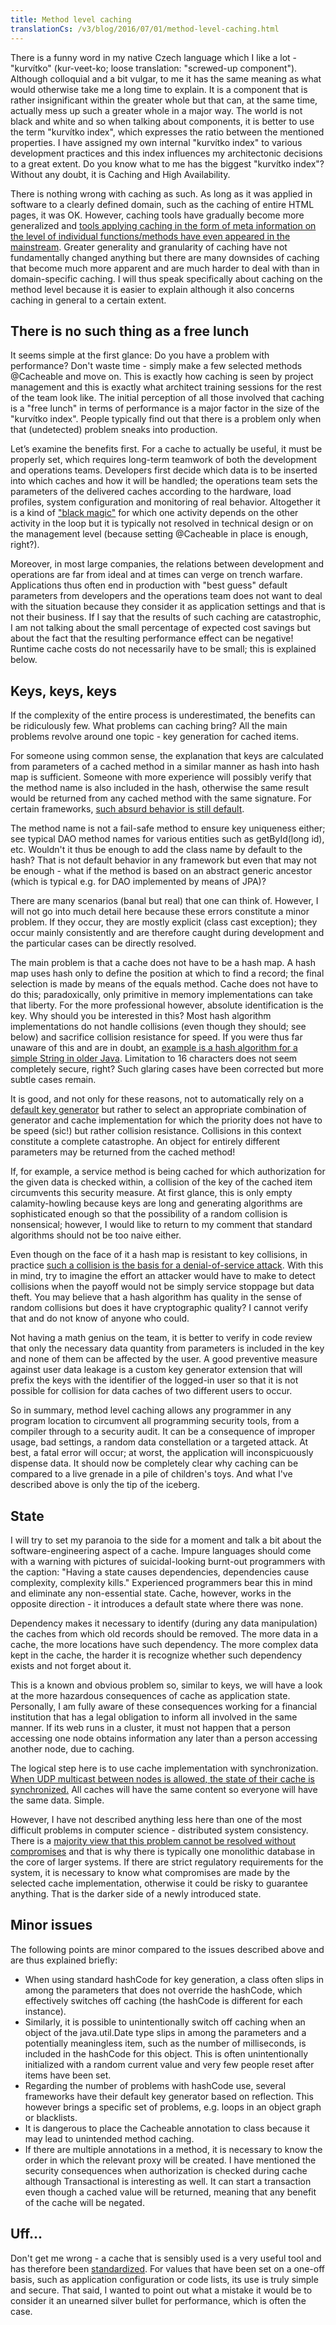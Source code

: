 ```yaml
---
title: Method level caching
translationCs: /v3/blog/2016/07/01/method-level-caching.html
---
```


There is a funny word in my native Czech language which I like a lot - "kurvítko" (kur-veet-ko; loose translation: "screwed-up component"). Although colloquial and a bit vulgar, to me it has the same meaning as what would otherwise take me a long time to explain. It is a component that is rather insignificant within the greater whole but that can, at the same time, actually mess up such a greater whole in a major way. The world is not black and white and so when talking about components, it is better to use the term "kurvítko index", which expresses the ratio between the mentioned properties. I have assigned my own internal "kurvítko index" to various development practices and this index influences my architectonic decisions to a great extent. Do you know what to me has the biggest "kurvítko index"? Without any doubt, it is Caching and High Availability.
 
There is nothing wrong with caching as such. As long as it was applied in software to a clearly defined domain, such as the caching of entire HTML pages, it was OK. However, caching tools have gradually become more generalized and [tools applying caching in the form of meta information on the level of individual functions/methods have even appeared in the mainstream][Spring:cache]. Greater generality and granularity of caching have not fundamentally changed anything but there are many downsides of caching that become much more apparent and are much harder to deal with than in domain-specific caching. I will thus speak specifically about caching on the method level because it is easier to explain although it also concerns caching in general to a certain extent.
 
## There is no such thing as a free lunch

It seems simple at the first glance: Do you have a problem with performance? Don't waste time - simply make a few selected methods @Cacheable and move on. This is exactly how caching is seen by project management and this is exactly what architect training sessions for the rest of the team look like. The initial perception of all those involved that caching is a "free lunch" in terms of performance is a major factor in the size of the "kurvítko index". People typically find out that there is a problem only when that (undetected) problem sneaks into production.
 
Let’s examine the benefits first. For a cache to actually be useful, it must be properly set, which requires long-term teamwork of both the development and operations teams. Developers first decide which data is to be inserted into which caches and how it will be handled; the operations team sets the parameters of the delivered caches according to the hardware, load profiles, system configuration and monitoring of real behavior. Altogether it is a kind of ["black magic"][Pinos:cache] for which one activity depends on the other activity in the loop but it is typically not resolved in technical design or on the management level (because setting @Cacheable in place is enough, right?).
 
Moreover, in most large companies, the relations between development and operations are far from ideal and at times can verge on trench warfare. Applications thus often end in production with "best guess" default parameters from developers and the operations team does not want to deal with the situation because they consider it as application settings and that is not their business. If I say that the results of such caching are catastrophic, I am not talking about the small percentage of expected cost savings but about the fact that the resulting performance effect can be negative! Runtime cache costs do not necessarily have to be small; this is explained below.
 
## Keys, keys, keys

If the complexity of the entire process is underestimated, the benefits can be ridiculously few. What problems can caching bring? All the main problems revolve around one topic - key generation for cached items.
 
For someone using common sense, the explanation that keys are calculated from parameters of a cached method in a similar manner as hash into hash map is sufficient. Someone with more experience will possibly verify that the method name is also included in the hash, otherwise the same result would be returned from any cached method with the same signature. For certain frameworks, [such absurd behavior is still default][ehcache-annotations].
 
The method name is not a fail-safe method to ensure key uniqueness either; see typical DAO method names for various entities such as getById(long id), etc. Wouldn't it thus be enough to add the class name by default to the hash? That is not default behavior in any framework but even that may not be enough - what if the method is based on an abstract generic ancestor (which is typical e.g. for DAO implemented by means of JPA)?
 
There are many scenarios (banal but real) that one can think of. However, I will not go into much detail here because these errors constitute a minor problem. If they occur, they are mostly explicit (class cast exception); they occur mainly consistently and are therefore caught during development and the particular cases can be directly resolved.
 
The main problem is that a cache does not have to be a hash map. A hash map uses hash only to define the position at which to find a record; the final selection is made by means of the equals method. Cache does not have to do this; paradoxically, only primitive in memory implementations can take that liberty. For the more professional however, absolute identification is the key. Why should you be interested in this? Most hash algorithm implementations do not handle collisions (even though they should; see below) and sacrifice collision resistance for speed.  If you were thus far unaware of this and are in doubt, an [example is a hash algorithm for a simple String in older Java][Java String]. Limitation to 16 characters does not seem completely secure, right? Such glaring cases have been corrected but more subtle cases remain.
 
It is good, and not only for these reasons, not to automatically rely on a [default key generator][Spring:default] but rather to select an appropriate combination of generator and cache implementation for which the priority does not have to be speed (sic!) but rather collision resistance. Collisions in this context constitute a complete catastrophe. An object for entirely different parameters may be returned from the cached method!
 
If, for example, a service method is being cached for which authorization for the given data is checked within, a collision of the key of the cached item circumvents this security measure. At first glance, this is only empty calamity-howling because keys are long and generating algorithms are sophisticated enough so that the possibility of a random collision is nonsensical; however, I would like to return to my comment that standard algorithms should not be too naive either.
 
Even though on the face of it a hash map is resistant to key collisions, in practice [such a collision is the basis for a denial-of-service attack][funkcionalne.cz:hash]. With this in mind, try to imagine the effort an attacker would have to make to detect collisions when the payoff would not be simply service stoppage but data theft. You may believe that a hash algorithm has quality in the sense of random collisions but does it have cryptographic quality? I cannot verify that and do not know of anyone who could.
 
Not having a math genius on the team, it is better to verify in code review that only the necessary data quantity from parameters is included in the key and none of them can be affected by the user. A good preventive measure against user data leakage is a custom key generator extension that will prefix the keys with the identifier of the logged-in user so that it is not possible for collision for data caches of two different users to occur.
 
So in summary, method level caching allows any programmer in any program location to circumvent all programming security tools, from a compiler through to a security audit. It can be a consequence of improper usage, bad settings, a random data constellation or a targeted attack. At best, a fatal error will occur; at worst, the application will inconspicuously dispense data. It should now be completely clear why caching can be compared to a live grenade in a pile of children's toys. And what I've described above is only the tip of the iceberg.
 
## State

I will try to set my paranoia to the side for a moment and talk a bit about the software-engineering aspect of a cache. Impure languages should come with a warning with pictures of suicidal-looking burnt-out programmers with the caption: "Having a state causes dependencies, dependencies cause complexity, complexity kills." Experienced programmers bear this in mind and eliminate any non-essential state. Cache, however, works in the opposite direction - it introduces a default state where there was none.
 
Dependency makes it necessary to identify (during any data manipulation) the caches from which old records should be removed. The more data in a cache, the more locations have such dependency. The more complex data kept in the cache, the harder it is recognize whether such dependency exists and not forget about it.
 
This is a known and obvious problem so, similar to keys, we will have a look at the more hazardous consequences of cache as application state. Personally, I am fully aware of these consequences working for a financial institution that has a legal obligation to inform all involved in the same manner. If its web runs in a cluster, it must not happen that a person accessing one node obtains information any later than a person accessing another node, due to caching.
 
The logical step here is to use cache implementation with synchronization. [When UDP multicast between nodes is allowed, the state of their cache is synchronized.][ehcache:synchro] All caches will have the same content so everyone will have the same data. Simple.
 
However, I have not described anything less here than one of the most difficult problems in computer science - distributed system consistency. There is a [majority view that this problem cannot be resolved without compromises][cap] and that is why there is typically one monolithic database in the core of larger systems. If there are strict regulatory requirements for the system, it is necessary to know what compromises are made by the selected cache implementation, otherwise it could be risky to guarantee anything. That is the darker side of a newly introduced state.
 
## Minor issues

The following points are minor compared to the issues described above and are thus explained briefly:
 
- When using standard hashCode for key generation, a class often slips in among the parameters that does not override the hashCode, which effectively switches off caching (the hashCode is different for each instance).
- Similarly, it is possible to unintentionally switch off caching when an object of the java.util.Date type slips in among the parameters and a potentially meaningless item, such as the number of milliseconds, is included in the hashCode for this object. This is often unintentionally initialized with a random current value and very few people reset after items have been set.
- Regarding the number of problems with hashCode use, several frameworks have their default key generator based on reflection. This however brings a specific set of problems, e.g. loops in an object graph or blacklists.
- It is dangerous to place the Cacheable annotation to class because it may lead to unintended method caching.
- If there are multiple annotations in a method, it is necessary to know the order in which the relevant proxy will be created. I have mentioned the security consequences when authorization is checked during cache although Transactional is interesting as well. It can start a transaction even though a cached value will be returned, meaning that any benefit of the cache will be negated.

## Uff...

Don't get me wrong - a cache that is sensibly used is a very useful tool and has therefore been [standardized][jsr-107]. For values that have been set on a one-off basis, such as application configuration or code lists, its use is truly simple and secure. That said, I wanted to point out what a mistake it would be to consider it an unearned silver bullet for performance, which is often the case.

[jsr-107]: https://jcp.org/en/jsr/detail?id=107
[cap]: https://en.wikipedia.org/wiki/CAP_theorem
[ehcache:synchro]: http://www.ehcache.org/documentation/2.8/replication/jgroups-replicated-caching.html#example-configuration-using-udp-multicast
[Pinos:cache]: http://tom2ee.blogspot.cz/2015/11/jak-se-vyplati-kesovani.html
[Java String]: https://en.wikipedia.org/wiki/Java_hashCode%28%29
[funkcionalne.cz:hash]: http://funkcionalne.cz/2016/02/kolize-hashu-pro-mirne-pokrocile/
[Spring:default]: https://github.com/spring-projects/spring-framework/blob/master/spring-context/src/main/java/org/springframework/cache/interceptor/DefaultKeyGenerator.java
[Spring:cache]: http://docs.spring.io/spring/docs/current/spring-framework-reference/html/cache.html
[ehcache-annotations]: https://code.google.com/archive/p/ehcache-spring-annotations/
[calavera.info:funkcionalni]: http://calavera.info/v3/blog/2016/04/24/objektove-vs-funkcionalni.html
[jsr-107]: https://jcp.org/en/jsr/detail?id=107

